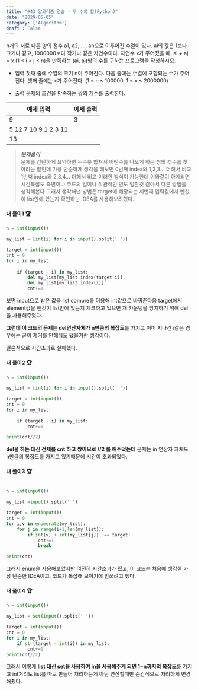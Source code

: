 ```yaml
---
title: "#43 알고리즘 연습 - 두 수의 합(Python)"
date: "2020-05-05"
category: ['Algorithm']
draft : False
---
```


n개의 서로 다른 양의 정수 a1, a2, ..., an으로 이루어진 수열이 있다. ai의 값은 1보다 크거나 같고, 1000000보다 작거나 같은 자연수이다.
자연수 x가 주어졌을 때, ai + aj = x (1 ≤ i < j ≤ n)을 만족하는 (ai, aj)쌍의 수를 구하는 프로그램을 작성하시오.

* 입력
첫째 줄에 수열의 크기 n이 주어진다. 다음 줄에는 수열에 포함되는 수가 주어진다. 셋째 줄에는 x가 주어진다. (1 ≤ n ≤ 100000, 1 ≤ x ≤ 2000000)

* 출력
문제의 조건을 만족하는 쌍의 개수를 출력한다.

|예제 입력 |예제 출력 |
|-|-|
| 9|3|
| 5 12 7 10 9 1 2 3 11||
| 13||


>__*문제풀이*__   
>문제를 간단하게 요약하면 두수릏 합쳐서 어떤수를 나오게 하는 쌍의 갯수를 찾아라는 말인데
>가장 단순하게 생각을 해보면 0번째 index와 1,2,3... 더해서 비교
>1번째 index와 2,3,4... 더해서 비교 이러한 방식이 가능한데
>이와같이 하게되면 시간복잡도 측면이나 코드의 길이나 직관적인 면도 덜할것 같아서 다른 방법을 생각해본다
> 그래서 생각해낸 방법은 target에 해당되는 세번째 입력값에서 뺀값이 list안에 있는지 확인하는 IDEA를 사용해보려했다.


#### 내 풀이1 🏆

```python
n = int(input())

my_list = [int(i) for i in input().split(' ')]

target = int(input())
cnt = 0
for i in my_list:
  
    if (target - i) in my_list:
        del my_list[my_list.index(target-i)]
        del my_list[my_list.index(i)]
        cnt+=1
```
보면 input으로 받은 값을 list compre를 이용해 int값으로 바꿔준다음
target에서 element값을 뺀것이 list안에 있는지 체크하고 있으면
재 카운팅을 방지하기 위해 del을 사용해주었다.

**그런데 이 코드의 문제는 del연산자체가 n만큼의 복잡도**를 가지고
이미 지나간 i같은 경우에는 굳이 제거를 안해줘도 됐을거란 생각이다.

결론적으로 시간초과로 실패했다.

#### 내 풀이2 🏆
```python
n = int(input())

my_list = [int(i) for i in input().split(' ')]

target = int(input())
cnt = 0
for i in my_list:
  
    if (target - i) in my_list:
        cnt+=1

print(cnt//2)
```
**del을 하는 대신 전체를 cnt 하고 쌍이므로 //2 를 해주었는데**
문제는 in 연산자 자체도 n만큼의 복잡도를 가지고 있기때문에 시간이 초과되었다.


#### 내 풀이3 🏆

```python

n = int(input())

my_list =input().split(' ')

target = int(input())
cnt = 0
for i,v in enumerate(my_list):
    for j in range(i+1,len(my_list)):
        if int(v) + int(my_list[j])  == target:
            cnt+=1
            break

print(cnt)

``` 
그래서 enum을 사용해보았지만 여전히 시간초과가 떴고,
이 코드는 처음에 생각한 가장 단순한 IDEA이고, 코드가 복잡해 보이기에
안쓰려고 했다.


#### 내 풀이4 🏆

```python
n = int(input())

my_list = set(input().split(' '))

target = int(input())
cnt = 0
for i in my_list:
    if str(target - int(i)) in my_list:
        cnt+=1
print(cnt//2)
```

그래서 이렇게 **list 대신 set을 사용하여 in을 사용해주게 되면 1~n까지의 복잡도**를 가지고
int처리도 list를 따로 만들어 처리하는게 아닌 연산할때만 순간적으로 처리하게 변경해줬다.